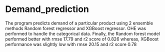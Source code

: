 # Demand_prediction
The program predicts demand of a particular product using 2 ensemble methods Random forest regressor and XGBoost regressor. OHE was performed to handle the categorical data. Finally, the Random forest model performed better with rmse 17.79 and r2 score of 0.826 whereas, XGBoost performance was slightly low with rmse 20.15 and r2 score 0.78
